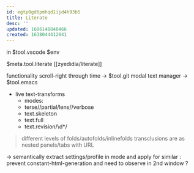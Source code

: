 ```yaml
---
id: egtp0gd6pmhqd1ijd4h93b5
title: Literate
desc: ''
updated: 1686148848466
created: 1638044412041
---
```


in $tool.vscode
  $env

$meta.tool.literate [[zyedidia/literate]]

functionality
scroll-right through time -> $tool.git
modal text manager -> $tool.emacs

- live text-transforms
  + modes:
  - terse//partial/lens//verbose
  - text.skeleton
  - text.full
  - text.revision/\d*/
> different levels of folds/autofolds/inlinefolds
> transclusions are as nested panels/tabs with URL

-> semantically extract settings/profile in mode and apply for similar
  : prevent constant-html-generation and need to observe in 2nd window
  ?
